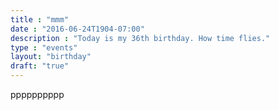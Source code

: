 ```yaml
---
title : "mmm"
date : "2016-06-24T1904-07:00"
description : "Today is my 36th birthday. How time flies."
type : "events"
layout: "birthday"
draft: "true"
---
```

pppppppppp